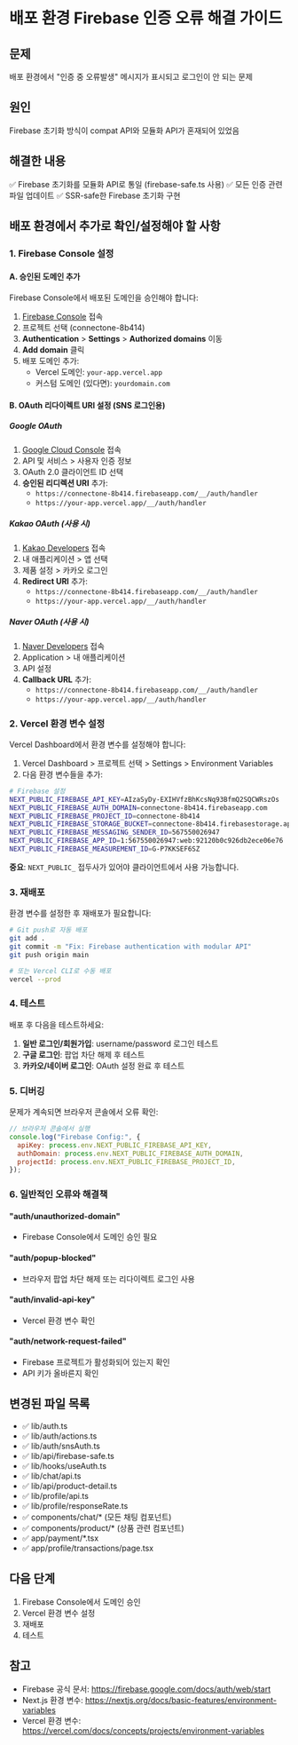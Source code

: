 # 배포 환경 Firebase 인증 오류 해결 가이드

## 문제

배포 환경에서 "인증 중 오류발생" 메시지가 표시되고 로그인이 안 되는 문제

## 원인

Firebase 초기화 방식이 compat API와 모듈화 API가 혼재되어 있었음

## 해결한 내용

✅ Firebase 초기화를 모듈화 API로 통일 (firebase-safe.ts 사용)
✅ 모든 인증 관련 파일 업데이트
✅ SSR-safe한 Firebase 초기화 구현

## 배포 환경에서 추가로 확인/설정해야 할 사항

### 1. Firebase Console 설정

#### A. 승인된 도메인 추가

Firebase Console에서 배포된 도메인을 승인해야 합니다:

1. [Firebase Console](https://console.firebase.google.com/) 접속
2. 프로젝트 선택 (connectone-8b414)
3. **Authentication** > **Settings** > **Authorized domains** 이동
4. **Add domain** 클릭
5. 배포 도메인 추가:
   - Vercel 도메인: `your-app.vercel.app`
   - 커스텀 도메인 (있다면): `yourdomain.com`

#### B. OAuth 리다이렉트 URI 설정 (SNS 로그인용)

##### Google OAuth

1. [Google Cloud Console](https://console.cloud.google.com/) 접속
2. API 및 서비스 > 사용자 인증 정보
3. OAuth 2.0 클라이언트 ID 선택
4. **승인된 리디렉션 URI** 추가:
   - `https://connectone-8b414.firebaseapp.com/__/auth/handler`
   - `https://your-app.vercel.app/__/auth/handler`

##### Kakao OAuth (사용 시)

1. [Kakao Developers](https://developers.kakao.com/) 접속
2. 내 애플리케이션 > 앱 선택
3. 제품 설정 > 카카오 로그인
4. **Redirect URI** 추가:
   - `https://connectone-8b414.firebaseapp.com/__/auth/handler`
   - `https://your-app.vercel.app/__/auth/handler`

##### Naver OAuth (사용 시)

1. [Naver Developers](https://developers.naver.com/) 접속
2. Application > 내 애플리케이션
3. API 설정
4. **Callback URL** 추가:
   - `https://connectone-8b414.firebaseapp.com/__/auth/handler`
   - `https://your-app.vercel.app/__/auth/handler`

### 2. Vercel 환경 변수 설정

Vercel Dashboard에서 환경 변수를 설정해야 합니다:

1. Vercel Dashboard > 프로젝트 선택 > Settings > Environment Variables
2. 다음 환경 변수들을 추가:

```bash
# Firebase 설정
NEXT_PUBLIC_FIREBASE_API_KEY=AIzaSyDy-EXIHVfzBhKcsNq93BfmQ2SQCWRszOs
NEXT_PUBLIC_FIREBASE_AUTH_DOMAIN=connectone-8b414.firebaseapp.com
NEXT_PUBLIC_FIREBASE_PROJECT_ID=connectone-8b414
NEXT_PUBLIC_FIREBASE_STORAGE_BUCKET=connectone-8b414.firebasestorage.app
NEXT_PUBLIC_FIREBASE_MESSAGING_SENDER_ID=567550026947
NEXT_PUBLIC_FIREBASE_APP_ID=1:567550026947:web:92120b0c926db2ece06e76
NEXT_PUBLIC_FIREBASE_MEASUREMENT_ID=G-P7KKSEF6SZ
```

**중요**: `NEXT_PUBLIC_` 접두사가 있어야 클라이언트에서 사용 가능합니다.

### 3. 재배포

환경 변수를 설정한 후 재배포가 필요합니다:

```bash
# Git push로 자동 배포
git add .
git commit -m "Fix: Firebase authentication with modular API"
git push origin main

# 또는 Vercel CLI로 수동 배포
vercel --prod
```

### 4. 테스트

배포 후 다음을 테스트하세요:

1. **일반 로그인/회원가입**: username/password 로그인 테스트
2. **구글 로그인**: 팝업 차단 해제 후 테스트
3. **카카오/네이버 로그인**: OAuth 설정 완료 후 테스트

### 5. 디버깅

문제가 계속되면 브라우저 콘솔에서 오류 확인:

```javascript
// 브라우저 콘솔에서 실행
console.log("Firebase Config:", {
  apiKey: process.env.NEXT_PUBLIC_FIREBASE_API_KEY,
  authDomain: process.env.NEXT_PUBLIC_FIREBASE_AUTH_DOMAIN,
  projectId: process.env.NEXT_PUBLIC_FIREBASE_PROJECT_ID,
});
```

### 6. 일반적인 오류와 해결책

#### "auth/unauthorized-domain"

- Firebase Console에서 도메인 승인 필요

#### "auth/popup-blocked"

- 브라우저 팝업 차단 해제 또는 리다이렉트 로그인 사용

#### "auth/invalid-api-key"

- Vercel 환경 변수 확인

#### "auth/network-request-failed"

- Firebase 프로젝트가 활성화되어 있는지 확인
- API 키가 올바른지 확인

## 변경된 파일 목록

- ✅ lib/auth.ts
- ✅ lib/auth/actions.ts
- ✅ lib/auth/snsAuth.ts
- ✅ lib/api/firebase-safe.ts
- ✅ lib/hooks/useAuth.ts
- ✅ lib/chat/api.ts
- ✅ lib/api/product-detail.ts
- ✅ lib/profile/api.ts
- ✅ lib/profile/responseRate.ts
- ✅ components/chat/\* (모든 채팅 컴포넌트)
- ✅ components/product/\* (상품 관련 컴포넌트)
- ✅ app/payment/\*.tsx
- ✅ app/profile/transactions/page.tsx

## 다음 단계

1. Firebase Console에서 도메인 승인
2. Vercel 환경 변수 설정
3. 재배포
4. 테스트

## 참고

- Firebase 공식 문서: https://firebase.google.com/docs/auth/web/start
- Next.js 환경 변수: https://nextjs.org/docs/basic-features/environment-variables
- Vercel 환경 변수: https://vercel.com/docs/concepts/projects/environment-variables
